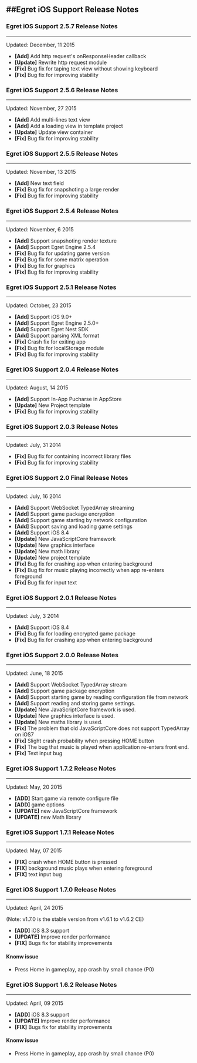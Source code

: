 ##Egret iOS Support Release Notes
---

### Egret iOS Support 2.5.7 Release Notes
---
Updated: December, 11 2015
- **[Add]** Add http request's onResponseHeader callback
- **[Update]** Rewrite http request module
- **[Fix]** Bug fix for taping text view without showing keyboard
- **[Fix]** Bug fix for improving stability

### Egret iOS Support 2.5.6 Release Notes
---
Updated: November, 27 2015
- **[Add]** Add multi-lines text view
- **[Add]** Add a loading view in template project
- **[Update]** Update view container
- **[Fix]** Bug fix for improving stability

### Egret iOS Support 2.5.5 Release Notes
---
Updated: November, 13 2015
- **[Add]** New text field
- **[Fix]** Bug fix for snapshoting a large render
- **[Fix]** Bug fix for improving stability

### Egret iOS Support 2.5.4 Release Notes
---
Updated: November, 6 2015
- **[Add]** Support snapshoting render texture
- **[Add]** Support Egret Engine 2.5.4
- **[Fix]** Bug fix for updating game version
- **[Fix]** Bug fix for some matrix operation
- **[Fix]** Bug fix for graphics
- **[Fix]** Bug fix for improving stability

### Egret iOS Support 2.5.1 Release Notes
---
Updated: October, 23 2015
- **[Add]** Support iOS 9.0+
- **[Add]** Support Egret Engine 2.5.0+
- **[Add]** Support Egret Nest SDK
- **[Add]** Support parsing XML format
- **[Fix]** Crash fix for exiting app
- **[Fix]** Bug fix for localStorage module
- **[Fix]** Bug fix for improving stability

### Egret iOS Support 2.0.4 Release Notes
---
Updated: August, 14 2015

- **[Add]** Support In-App Pucharse in AppStore
- **[Update]** New Project template
- **[Fix]** Bug fix for improving stability

### Egret iOS Support 2.0.3 Release Notes
---
Updated: July, 31 2014

- **[Fix]** Bug fix for containing incorrect library files
- **[Fix]** Bug fix for improving stability

### Egret iOS Support 2.0 Final Release Notes
---
Updated: July, 16 2014

- **[Add]** Support WebSocket TypedArray streaming
- **[Add]** Support game package encryption
- **[Add]** Support game starting by network configuration
- **[Add]** Support saving and loading game settings
- **[Add]** Support iOS 8.4
- **[Update]** New JavaScriptCore framework
- **[Update]** New graphics interface
- **[Update]** New math library
- **[Update]** New project template
- **[Fix]** Bug fix for crashing app when entering background
- **[Fix]** Bug fix for music playing incorrectly when app re-enters foreground
- **[Fix]** Bug fix for input text

### Egret iOS Support 2.0.1 Release Notes
---
Updated: July, 3 2014

- **[Add]** Support iOS 8.4
- **[Fix]** Bug fix for loading encrypted game package
- **[Fix]** Bug fix for crashing app when entering background

### Egret iOS Support 2.0.0 Release Notes
---
Updated: June, 18 2015

- **[Add]** Support WebSocket TypedArray stream
- **[Add]** Support game package encryption 
- **[Add]** Support starting game by reading configuration file from network
- **[Add]** Support reading and storing game settings.
- **[Update]** New JavaScriptCore framework is used.
- **[Update]** New graphics interface is used.
- **[Update]** New maths library is used.
- **[Fix]** The problem that old JavaScriptCore does not support TypedArray on iOS7
- **[Fix]** Slight crash probability when pressing HOME button
- **[Fix]** The bug that music is played when application re-enters front end. 
- **[Fix]** Text input bug
 

### Egret iOS Support 1.7.2 Release Notes
---
Updated: May, 20 2015

- **[ADD]** Start game via remote configure file
- **[ADD]** game options
- **[UPDATE]** new JavaScriptCore framework
- **[UPDATE]** new Math library

### Egret iOS Support 1.7.1 Release Notes
---
Updated: May, 07 2015

- **[FIX]** crash when HOME button is pressed
- **[FIX]** background music plays when entering foreground
- **[FIX]** text input bug

### Egret iOS Support 1.7.0 Release Notes
---
Updated: April, 24 2015

(Note: v1.7.0 is the stable version from v1.6.1 to v1.6.2 CE)

- **[ADD]** iOS 8.3 support
- **[UPDATE]** Improve render performance
- **[FIX]** Bugs fix for stability improvements

#### Knonw issue
- Press Home in gameplay, app crash by small chance (P0)

### Egret iOS Support 1.6.2 Release Notes
---
Updated: April, 09 2015

- **[ADD]** iOS 8.3 support
- **[UPDATE]** Improve render performance
- **[FIX]** Bugs fix for stability improvements

#### Knonw issue
- Press Home in gameplay, app crash by small chance (P0)
